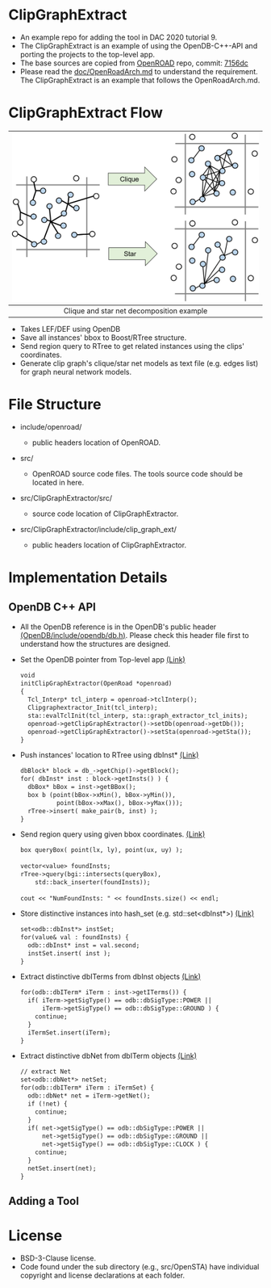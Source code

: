 # ClipGraphExtract
- An example repo for adding the tool in DAC 2020 tutorial 9.
- The ClipGraphExtract is an example of using the OpenDB-C++-API and porting the projects to the top-level app.
- The base sources are copied from [OpenROAD](https://github.com/The-OpenROAD-Project/OpenROAD) repo, commit: [7156dc](https://github.com/The-OpenROAD-Project/OpenROAD/commit/7156dc41b0be75e9090b456103a2a1510913a4d2)
- Please read the [doc/OpenRoadArch.md](https://github.com/The-OpenROAD-Project/OpenROAD/blob/master/doc/OpenRoadArch.md) to understand the requirement. The ClipGraphExtract is an  example that follows the OpenRoadArch.md.

# ClipGraphExtract Flow
| <img src="/doc/clique-star.png" width=600px> |
|:--:|
| Clique and star net decomposition example |
- Takes LEF/DEF using OpenDB
- Save all instances' bbox to Boost/RTree structure. 
- Send region query to RTree to get related instances using the clips' coordinates.
- Generate clip graph's clique/star net models as text file (e.g. edges list) for graph neural network models.

# File Structure
-  include/openroad/  
    - public headers location of OpenROAD.

- src/ 
    - OpenROAD source code files. The tools source code should be located in here. 
  
- src/ClipGraphExtractor/src/  
    - source code location of ClipGraphExtractor.
  
- src/ClipGraphExtractor/include/clip_graph_ext/  
    - public headers location of ClipGraphExtractor.
  

# Implementation Details
## OpenDB C++ API
- All the OpenDB reference is in the OpenDB's public header [(OpenDB/include/opendb/db.h)](https://github.com/The-OpenROAD-Project/OpenDB/blob/ebbf56ee8ddb08f9a8da5febafe37691731f2932/include/opendb/db.h). Please check this header file first to understand how the structures are designed.

- Set the OpenDB pointer from Top-level app [(Link)](https://github.com/mgwoo/ClipGraphExtract/blob/b451e83d26f6fc867d41a4192f71e9d22be31684/src/ClipGraphExtract/src/MakeClipGraphExtractor.cpp#L30-L31)

      void 
      initClipGraphExtractor(OpenRoad *openroad) 
      {
        Tcl_Interp* tcl_interp = openroad->tclInterp();
        Clipgraphextractor_Init(tcl_interp);
        sta::evalTclInit(tcl_interp, sta::graph_extractor_tcl_inits);
        openroad->getClipGraphExtractor()->setDb(openroad->getDb());
        openroad->getClipGraphExtractor()->setSta(openroad->getSta());
      }
    
- Push instances' location to RTree using dbInst* [(Link)](https://github.com/mgwoo/ClipGraphExtract/blob/b451e83d26f6fc867d41a4192f71e9d22be31684/src/ClipGraphExtract/src/clipGraphExtractor.cpp#L74-L80)

      dbBlock* block = db_->getChip()->getBlock();
      for( dbInst* inst : block->getInsts() ) {
        dbBox* bBox = inst->getBBox();
        box b (point(bBox->xMin(), bBox->yMin()), 
                point(bBox->xMax(), bBox->yMax()));
        rTree->insert( make_pair(b, inst) );
      }

- Send region query using given bbox coordinates. [(Link)](https://github.com/mgwoo/ClipGraphExtract/blob/b451e83d26f6fc867d41a4192f71e9d22be31684/src/ClipGraphExtract/src/clipGraphExtractor.cpp#L91-L97)

      box queryBox( point(lx, ly), point(ux, uy) );

      vector<value> foundInsts; 
      rTree->query(bgi::intersects(queryBox), 
          std::back_inserter(foundInsts));

      cout << "NumFoundInsts: " << foundInsts.size() << endl;

- Store distinctive instances into hash_set (e.g. std::set<dbInst*>) [(Link)](https://github.com/mgwoo/ClipGraphExtract/blob/b451e83d26f6fc867d41a4192f71e9d22be31684/src/ClipGraphExtract/src/clipGraphExtractor.cpp#L99-L103)

      set<odb::dbInst*> instSet;
      for(value& val : foundInsts) {
        odb::dbInst* inst = val.second;
        instSet.insert( inst ); 
      }
      
- Extract distinctive dbITerms from dbInst objects [(Link)](https://github.com/mgwoo/ClipGraphExtract/blob/a40d582604b432594aee5a40b9b7a76c56ba3bc0/src/ClipGraphExtract/src/instGraph.cpp#L103-L109)

      for(odb::dbITerm* iTerm : inst->getITerms()) {
        if( iTerm->getSigType() == odb::dbSigType::POWER ||
            iTerm->getSigType() == odb::dbSigType::GROUND ) {
          continue;
        }
        iTermSet.insert(iTerm); 
      }

- Extract distinctive dbNet from dbITerm objects [(Link)](https://github.com/mgwoo/ClipGraphExtract/blob/a40d582604b432594aee5a40b9b7a76c56ba3bc0/src/ClipGraphExtract/src/instGraph.cpp#L112-L125)

      // extract Net
      set<odb::dbNet*> netSet;
      for(odb::dbITerm* iTerm : iTermSet) {
        odb::dbNet* net = iTerm->getNet();
        if (!net) { 
          continue;
        }
        if( net->getSigType() == odb::dbSigType::POWER ||
            net->getSigType() == odb::dbSigType::GROUND ||
            net->getSigType() == odb::dbSigType::CLOCK ) {
          continue;
        }
        netSet.insert(net);
      }
      
      
## Adding a Tool




# License
- BSD-3-Clause license. 
- Code found under the sub directory (e.g., src/OpenSTA) have individual copyright and license declarations at each folder.
